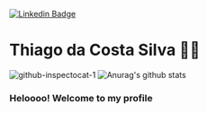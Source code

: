 [![Linkedin Badge](https://img.shields.io/badge/-Thiago%20Costa-324ccc?style=flat-square&logo=Linkedin&logoColor=white&link=https://www.linkedin.com/in/thiago-costa-a7a031123/)](https://www.linkedin.com/in/thiago-costa-a7a031123/)

# Thiago da Costa Silva :man_technologist:


                                        
  ![github-inspectocat-1](https://user-images.githubusercontent.com/64970716/97817211-ac2a3580-1c79-11eb-95c4-8c1eca7b2efa.jpg) ![Anurag's github stats](https://github-readme-stats.vercel.app/api?username=Alzurra&theme=dark&show_icons=true)
  

### Heloooo! Welcome to my profile
